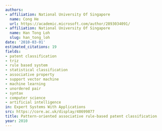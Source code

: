 ```yaml
---
authors:
- affiliation: National University Of Singapore
  name: Cong He
  url: https://academic.microsoft.com/author/2893034091/
- affiliation: National University Of Singapore
  name: Han Tong Loh
  slug: han_tong_loh
date: '2010-03-01'
estimated_citations: 19
fields:
- patent classification
- triz
- rule based system
- statistical classification
- associative property
- support vector machine
- machine learning
- unordered pair
- syntax
- computer science
- artificial intelligence
in: Expert Systems With Applications
src: https://core.ac.uk/display/48699877
title: Pattern-oriented associative rule-based patent classification
year: 2010
---
```

